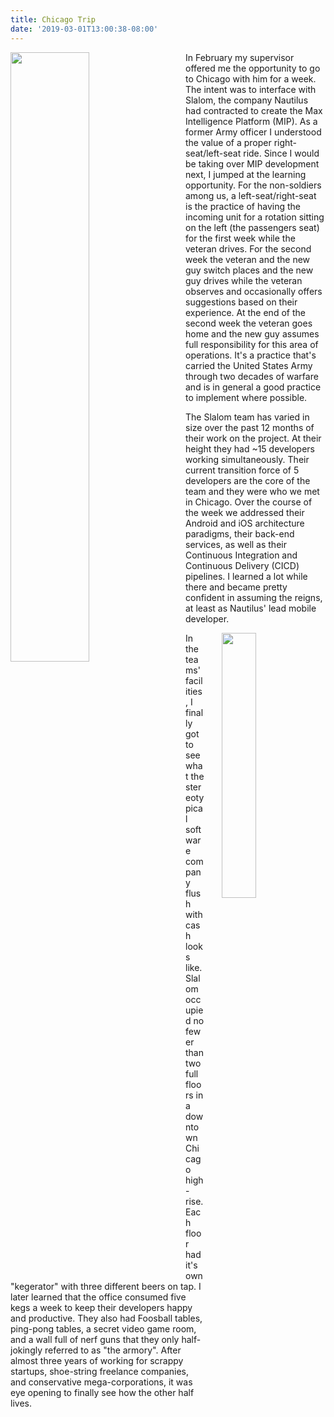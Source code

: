 ```yaml
---
title: Chicago Trip
date: '2019-03-01T13:00:38-08:00'
---
```

<img style="float: left; margin:0 2em 1em 0; width: 50%" src="/img/blog/slalom.jpg"> In February my supervisor offered me the opportunity to go to Chicago with him for a week.  The intent was to interface with Slalom, the company Nautilus had contracted to create the Max Intelligence Platform (MIP).  As a former Army officer I understood the value of a proper right-seat/left-seat ride. Since I would be taking over MIP development next, I jumped at the learning opportunity.  For the non-soldiers among us, a left-seat/right-seat is the practice of having the incoming unit for a rotation sitting on the left (the passengers seat) for the first week while the veteran drives. For the second week the veteran and the new guy switch places and the new guy drives while the veteran observes and occasionally offers suggestions based on their experience.  At the end of the second week the veteran goes home and the new guy assumes full responsibility for this area of operations.  It's a practice that's carried the United States Army through two decades of warfare and is in general a good practice to implement where possible.

The Slalom team has varied in size over the past 12 months of their work on the project. At their height they had ~15 developers working simultaneously.  Their current transition force of 5 developers are the core of the team and they were who we met in Chicago.  Over the course of the week we addressed their Android and iOS architecture paradigms, their back-end services, as well as their Continuous Integration and Continuous Delivery (CICD) pipelines.  I learned a lot while there and became pretty confident in assuming the reigns, at least as Nautilus' lead mobile developer.  

<img style="float: right; margin:0 0em 1em 2em; width: 33%" src="/img/blog/armory.jpg"> In the teams' facilities, I finally got to see what the stereotypical software company flush with cash looks like.  Slalom occupied no fewer than two full floors in a downtown Chicago high-rise.  Each floor had it's own "kegerator" with three different beers on tap.  I later learned that the office consumed five kegs a week to keep their developers happy and productive.  They also had Foosball tables, ping-pong tables, a secret video game room, and a wall full of nerf guns that they only half-jokingly referred to as "the armory".  After almost three years of working for scrappy startups, shoe-string freelance companies, and conservative mega-corporations, it was eye opening to finally see how the other half lives.
